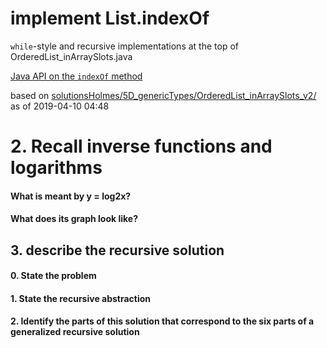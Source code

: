 # implement List.indexOf

`while`-style and recursive implementations at the top of
OrderedList_inArraySlots.java

[Java API on the `indexOf` method](https://docs.oracle.com/javase/10/docs/api/java/util/List.html#indexOf(java.lang.Object))

based on [solutionsHolmes/5D_genericTypes/OrderedList_inArraySlots_v2/](https://github.com/stuyvesant-cs/solutionsHolmes/tree/master/5D_genericTypes/OrderedList_inArraySlots_v2)
as of 2019-04-10 04:48

# 2. Recall inverse functions and logarithms

#### What is meant by y = log2x?

#### What does its graph look like? 

## 3. describe the recursive solution 

#### 0. State the problem 

#### 1. State the recursive abstraction 

#### 2. Identify the parts of this solution that correspond to the six parts of a generalized recursive solution 
